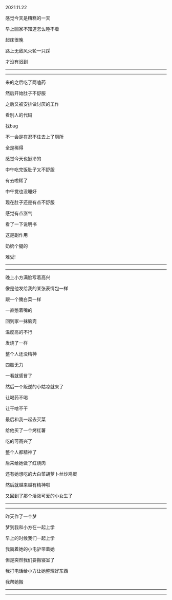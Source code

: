 2021.11.22

感觉今天是糟糕的一天

早上回家不知道怎么睡不着

起床很晚

路上无敌风火轮一只踩

才没有迟到

----

--------

来的之后吃了两嗑药

然后开始肚子不舒服

之后又被安排做讨厌的工作

看别人的代码

找bug

不一会是在忍不住去上了厕所

全是稀得

感觉今天也挺冷的

中午吃完饭肚子又不舒服

有去啦稀了

中午觉也没睡好

现在肚子还是有点不舒服

感觉有点涨气

看了一下说明书

这是副作用

奶奶个腿的

难受!

--------

----------

晚上小方满脸写着高兴

像是他发给我的某张表情包一样

跟一个腌白菜一样

一直憋着嘴的

回到家一抹脑壳

温度高的不行

发烧了一样

整个人还没精神

四肢无力

一看就感冒了

然后一个叛逆的小姑凉就来了

让喝药不喝

让干啥不干

最后和我一起去买菜

给他买了一个烤红薯

吃的可高兴了

整个人都精神了

后来给她做了红烧肉

还有她想吃的大白菜胡萝卜丝炒鸡蛋

然后就越来越有精神啦

又回到了那个活泼可爱的小女生了

-------

-----------

昨天作了一个梦

梦到我和小方在一起上学

早上的时候我们一起上学

我骑着她的小电驴带着她

但是突然我们要搬寝室了

我打电话给小方让她整理好东西

我帮她搬

---------

------------





